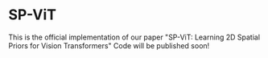 # SP-ViT
This is the official implementation of our paper "SP-ViT: Learning 2D Spatial Priors for Vision Transformers"
Code will be published soon!
